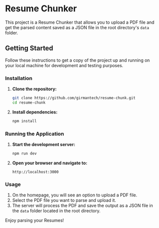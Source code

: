 # Resume Chunker

This project is a Resume Chunker that allows you to upload a PDF file and get the parsed content saved as a JSON file in the root directory's `data` folder.


## Getting Started

Follow these instructions to get a copy of the project up and running on your local machine for development and testing purposes.

### Installation

1. **Clone the repository:**

    ```bash
    git clone https://github.com/girmantech/resume-chunk.git
    cd resume-chunk
    ```

2. **Install dependencies:**

    ```bash
    npm install
    ```

### Running the Application

1. **Start the development server:**

    ```bash
    npm run dev
    ```

2. **Open your browser and navigate to:**

    ```
    http://localhost:3000
    ```

### Usage

1. On the homepage, you will see an option to upload a PDF file.
2. Select the PDF file you want to parse and upload it.
3. The server will process the PDF and save the output as a JSON file in the `data` folder located in the root directory.


Enjoy parsing your Resumes!
